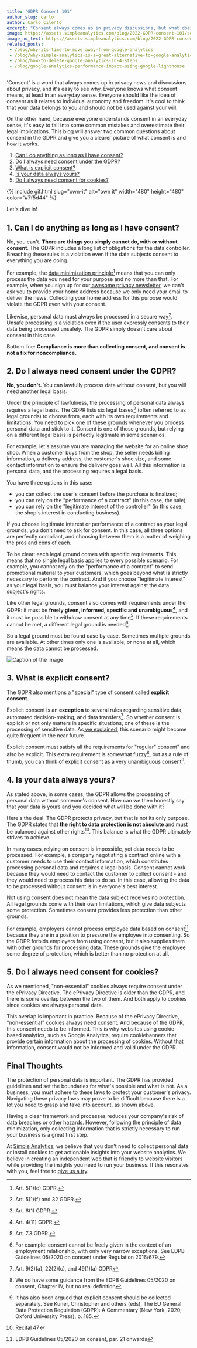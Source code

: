 ```yaml
---
title: "GDPR Consent 101"
author_slug: carlo
author: Carlo Cilento
excerpt: "Consent always comes up in privacy discussions, but what does it really mean and how should you use it"
image: https://assets.simpleanalytics.com/blog/2022-GDPR-consent-101/social-image.png
image_no_text: https://assets.simpleanalytics.com/blog/2022-GDPR-consent-101/social-image-no-text.png
related_posts:
 - /blog/why-its-time-to-move-away-from-google-analytics
 - /blog/why-simple-analytics-is-a-great-alternative-to-google-analytics
 - /blog/how-to-delete-google-analytics-in-4-steps
 - /blog/google-analytics-performance-impact-using-google-lighthouse
---
```


'Consent' is a word that always comes up in privacy news and discussions about privacy, and it's easy to see why. Everyone knows what consent means, at least in an everyday sense. Everyone should like the idea of consent as it relates to individual autonomy and freedom. It's cool to think that your data belongs to you and should not be used against your will.

On the other hand, because everyone understands consent in an everyday sense, it's easy to fall into some common mistakes and overestimate their legal implications. This blog will answer two common questions about consent in the GDPR and give you a clearer picture of what consent is and how it works.

1.  [Can I do anything as long as I have consent?](#1-can-i-do-anything-as-long-as-i-have-consent)
2.  [Do I always need consent under the GDPR?](#2-do-i-always-need-consent-under-the-gdpr)
3.  [What is explicit consent?](#3-what-is-explicit-consent)
4.  [Is your data always yours?](#4-is-your-data-always-yours)
5.  [Do I always need consent for cookies?](#5-do-i-always-need-consent-for-cookies)

{% include gif.html slug="own-it" alt="own it" width="480" height="480" color="#7f5d44" %}

Let's dive in!

## 1.  Can I do anything as long as I have consent?

No, you can't. **There are things you simply cannot do, with or without consent**.  The GDPR includes a long list of obligations for the data controller. Breaching these rules is a violation even if the data subjects consent to everything you are doing.

For example, the [data minimization principle](https://www.simpleanalytics.com/blog/less-is-more-data-minimization-can-help-your-business)[^1] means that you can only process the data you need for your purpose and no more than that. For example, when you sign up for our[ awesome privacy newsletter](https://theprivacynewsletter.com/), we can't ask you to provide your home address because we only need your email to deliver the news. Collecting your home address for this purpose would violate the GDPR even with your consent.

Likewise, personal data must always be processed in a secure way[^2]. Unsafe processing is a violation even if the user expressly consents to their data being processed unsafely. The GDPR simply doesn't care about consent in this case.

Bottom line: **Compliance is more than collecting consent, and consent is not a fix for noncompliance.**

## 2. Do I always need consent under the GDPR? 

**No, you don't.** You can lawfully process data without consent, but you will need another legal basis.

Under the principle of lawfulness, the processing of personal data always requires a legal basis. The GDPR lists six legal bases[^3] (often referred to as legal grounds) to choose from, each with its own requirements and limitations. You need to pick one of these grounds whenever you process personal data and stick to it. Consent is one of those grounds, but relying on a different legal basis is perfectly legitimate in some scenarios.

For example, let's assume you are managing the website for an online shoe shop. When a customer buys from the shop, the seller needs billing information, a delivery address, the customer's shoe size, and some contact information to ensure the delivery goes well. All this information is personal data, and the processing requires a legal basis.

You have three options in this case:

-   you can collect the user's consent before the purchase is finalized;
-   you can rely on the "performance of a contract" (in this case, the sale);
-   you can rely on the "legitimate interest of the controller" (in this case, the shop's interest in conducting business).

If you choose legitimate interest or performance of a contract as your legal grounds, you don't need to ask for consent. In this case, all three options are perfectly compliant, and choosing between them is a matter of weighing the pros and cons of each.

To be clear: each legal ground comes with specific requirements. This means that no single legal basis applies to every possible scenario. For example, you cannot rely on the "performance of a contract" to send promotional material to your customers, which goes beyond what is strictly necessary to perform the contract. And if you choose "legitimate interest" as your legal basis, you must balance your interest against the data subject's rights.

Like other legal grounds, consent also comes with requirements under the GDPR: it must be **freely given, informed, specific and unambiguous[^4]**, and it must be possible to withdraw consent at any time[^5]. If these requirements cannot be met, a different legal ground is needed[^6].

So a legal ground must be found case by case. Sometimes multiple grounds are available. At other times only one is available, or none at all, which means the data cannot be processed. 

<img src="https://assets.simpleanalytics.com/blog/2022-GDPR-consent-101/social-image-no-text.png" alt="Caption of the image" class="border-radius" />
<p class="caption" markdown="1">
</p>

## 3. What is explicit consent?

The GDPR also mentions a "special" type of consent called **explicit consent**.

Explicit consent is an **exception** to several rules regarding sensitive data, automated decision-making, and data transfers[^7]. So whether consent is explicit or not only matters in specific situations, one of these is the processing of sensitive data. As[ we explained](https://www.simpleanalytics.com/blog/new-ruling-your-cookie-data-might-be-sensitive-data-here-is-why-that-matters), this scenario might become quite frequent in the near future.

Explicit consent must satisfy all the requirements for "regular" consent" and also be explicit. This extra requirement is somewhat fuzzy[^8], but as a rule of thumb, you can think of explicit consent as a very unambiguous consent[^9].

## 4. Is your data always yours?

As stated above, in some cases, the GDPR allows the processing of personal data without someone's consent. How can we then honestly say that your data is yours and you decided what will be done with it?

Here's the deal. The GDPR protects privacy, but that is not its only purpose. The GDPR states that **the right to data protection is not absolute** and must be balanced against other rights[^10]. This balance is what the GDPR ultimately strives to achieve.

In many cases, relying on consent is impossible, yet data needs to be processed. For example, a company negotiating a contract online with a customer needs to use their contact information, which constitutes processing personal data and requires a legal basis. Consent cannot work because they would need to contact the customer to collect consent - and they would need to process his data to do so. In this case, allowing the data to be processed without consent is in everyone's best interest.

Not using consent does not mean the data subject receives no protection. All legal grounds come with their own limitations, which give data subjects some protection. Sometimes consent provides less protection than other grounds.

For example, employers cannot process employee data based on consent[^11] because they are in a position to pressure the employee into consenting. So the GDPR forbids employers from using consent, but it also supplies them with other grounds for processing data. These grounds give the employee some degree of protection, which is better than no protection at all.

## 5. Do I always need consent for cookies?

As we mentioned, "non-essential" cookies always require consent under the ePrivacy Directive. The ePrivacy Directive is older than the GDPR, and there is some overlap between the two of them. And both apply to cookies since cookies are always personal data.

This overlap is important in practice. Because of the ePrivacy Directive, "non-essential" cookies always need consent. And because of the GDPR, this consent needs to be informed. This is why websites using cookie-based analytics, such as Google Analytics, require cookiebanners that provide certain information about the processing of cookies. Without that information, consent would not be informed and valid under the GDPR.

## Final Thoughts

The protection of personal data is important. The GDPR has provided guidelines and set the boundaries for what's possible and what is not. As a business, you must adhere to these laws to protect your customer's privacy. Navigating these privacy laws may prove to be difficult because there is a lot you need to grasp and take into account, as shown above.

Having a clear framework and processes reduces your company's risk of data breaches or other hazards. However, following the principle of data minimization, only collecting information that is strictly necessary to run your business is a great first step.

At [Simple Analytics](https://www.simpleanalytics.com/), we believe that you don't need to collect personal data or install cookies to get actionable insights into your website analytics. We believe in creating an independent web that is friendly to website visitors while providing the insights you need to run your business. If this resonates with you, feel free to [give us a try](https://simpleanalytics.com/welcome).

> [^1]: Art. 5(1)(c) GDPR.
> [^2]: Art. 5(1)(f) and 32 GDPR.
> [^3]: Art. 6(1) GDPR.
> [^4]: Art. 4(11) GDPR.
> [^5]: Art. 7.3 GDPR.
> [^6]: For example: consent cannot be freely given in the context of an employment relationship, with only very narrow exceptions. See EDPB Guidelines 05/2020 on consent under Regulation 2016/679.
> [^7]: Art. 9(2)(a), 22(2)(c), and 49(1)(a) GDPR
> [^8]: We do have some guidance from the EDPB Guidelines 05/2020 on consent, Chapter IV, but no real definition
> [^9]: It has also been argued that explicit consent should be collected separately. See Kuner, Christopher and others (eds), The EU General Data Protection Regulation (GDPR): A Commentary (New York, 2020; Oxford University Press), p. 185.
> [^10]: Recital 47
> [^11]: EDPB Guidelines 05/2020 on consent, par. 21 onwards

